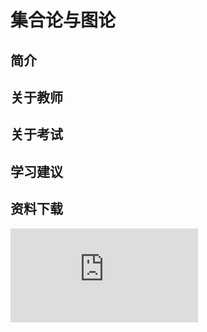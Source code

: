 
# 集合论与图论

## 简介

## 关于教师

## 关于考试

## 学习建议

## 资料下载

![](https://raw.gitmirror.com/HIT-OpenCS/CS_Courses/main/大一/集合论与图论/file.md ":include")